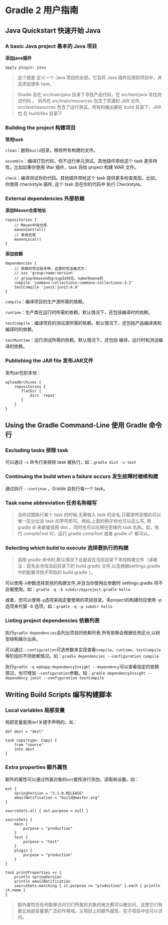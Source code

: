 # Gradle 2 用户指南

## Java Quickstart 快速开始 Java
### A basic Java project 基本的 Java 项目
**添加java插件**

`apply plugin: java`

> 这个就是 定义一个 Java 项目的全部。它会将 Java 插件应用到项目中，并且添加很多 task。

>Gradle 会在 src/main/java 目录下寻找产品代码，在 src/test/java 寻找测试代码 。 另外在 src/main/resources 包含了资源的 JAR 文件, src/test/resources 包含了运行测试。所有的输出都在 build 目录下，JAR包 在 build/libs 目录下

### Building the project 构建项目
**常用task**

`clean`：删除`build`目录，移除所有构建的文件。

`assemble`：编译打包代码，但不运行单元测试。其他插件带给这个 task 更多特性，比如如果你使用 War 插件，task 将给 project 构建 WAR 文件。

`check`：编译测试你的代码。其他插件带给这个 task 提供更多检查类型。比如，你使用 checkstyle 插件, 这个 task 会在你的代码中 执行 Checkstyle。

### External dependencies 外部依赖
**添加Maven仓库地址**
```
repositories {
    // Maven中央仓库
    mavenCentral()
    // 本地仓库
    mavenLocal()
}

```
**添加依赖**
```
dependencies {
    // 依赖的写法有多种，这里的写法格式为：
    // xxx 'group:name:version'
    // group与maven的groupId对应，name与mave的
    compile 'commons-collections:commons-collections:3.2'
    testCompile 'junit:junit:4.9'
}
```
`compile`：编译项目的生产源所需的依赖。

`runtime`：生产类在运行时所需的依赖。默认情况下，还包括编译时的依赖。

`testCompile`：编译项目的测试源所需的依赖。默认情况下，还包括产品编译类和编译时的依赖。

`testRuntime`：运行测试所需的依赖。默认情况下，还包括 编译，运行时和测试编译的依赖。

### Publishing the JAR file 发布JAR文件
发布jar包到本地：
```
uploadArchives {
    repositories {
       flatDir {
           dirs 'repos'
       }
    }
}
```

## Using the Gradle Command-Line 使用 Gradle 命令行
### Excluding tasks 排除 task
可以通过 `-x` 命令行来排除 task 被执行，如：`gradle dist -x test`

### Continuing the build when a failure occurs 发生故障时继续构建
通过执行 `--continue` ，Gralde 会执行每一个 task。

### Task name abbreviation 任务名称缩写
> 当你试图执行某个 task 的时候,无需输入 task 的全名.只需提供足够的可以唯一区分出该 task 的字符即可。例如,上面的例子你也可以这么写, 用 gradle di 来直接调用 dist 。同时也可以应用在驼峰的 task 名称。如，执行 compileTest 时，运行 gradle compTest 或者 gradle cT 都可以。

### Selecting which build to execute 选择要执行的构建
> 调用 gradle 命令时,默认情况下总是会在当前目录下寻找构建文件（译者注：首先会寻找当前目录下的 build.gradle 文件,以及根据settings.gradle 中的配置寻找子项目的 build.gradle ）。

可以使用`-b`参数选择其他的构建文件,并且当你使用此参数时 settings.gradle 将不会被使用。如：`gradle -q -b subdir/myproject.gradle hello`

或者，您可以使用`-p`选项来指定要使用的项目目录。多project的构建时应使用 -p 选项来代替 -b 选项。如：`gradle -q -p subdir hello`

### Listing project dependencies 依赖列表
执行`gradle dependencies`会列出项目的依赖列表,所有依赖会根据任务区分,以树型结构展示出来。

可以通过`--configuration`可选参数来实现查看`compile`、`runtime`、`testCompile`等阶段的不同依赖情况。如：`gradle dependencies --configuration compile`

执行`gradle -q webapp:dependencyInsight --dependency`可以查看指定的依赖情况，也可增加`--configuration`参数。如：`gradle dependencyInsight --dependency junit --configuration testCompile`

## Writing Build Scripts 编写构建脚本
### Local variables 局部变量
局部变量是用`def`关键字声明的。如：
```
def dest = "dest"

task copy(type: Copy) {
    from "source"
    into dest
}
```

### Extra properties 额外属性
额外的属性可以通过所属对象的`ext`属性进行添加，读取和设置。如：
```
ext {
    springVersion = "3.1.0.RELEASE"
    emailNotification = "build@master.org"
}

sourceSets.all { ext.purpose = null }

sourceSets {
    main {
        purpose = "production"
    }
    test {
        purpose = "test"
    }
    plugin {
        purpose = "production"
    }
}

task printProperties << {
    println springVersion
    println emailNotification
    sourceSets.matching { it.purpose == "production" }.each { println it.name }
}
```
> 额外属性在任何能够访问它们所属的对象的地方都可以被访问，这使它们有着比局部变量更广泛的作用域。父项目上的额外属性，在子项目中也可以访问。
